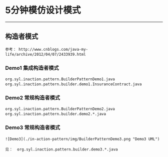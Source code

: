 # 5分钟模仿设计模式
-------

## 构造者模式
	
	参考： http://www.cnblogs.com/java-my-life/archive/2012/04/07/2433939.html

### Demo1 集成构造者模式
	
	org.syl.inaction.pattern.BuilderPatternDemo1.java
	org.syl.inaction.pattern.builder.demo1.InsuranceContract.java

### Demo2 常规构造者模式
	
	org.syl.inaction.pattern.BuilderPatternDemo2.java
	org.syl.inaction.pattern.builder.demo2.*.java
	
### Demo3 常规构造者模式
	
	![Demo3](./in-action-pattern/img/BuilderPatternDemo3.png "Demo3 UML")	
	
	见： 	org.syl.inaction.pattern.builder.demo3.*.java
	
